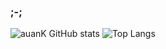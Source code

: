 ### ;-;

![auanK GitHub stats](https://github-readme-stats.vercel.app/api?username=auanK&show_icons=true&theme=transparent) 
![Top Langs](https://github-readme-stats.vercel.app/api/top-langs/?username=auanK&hide_progress=false&theme=transparent)
